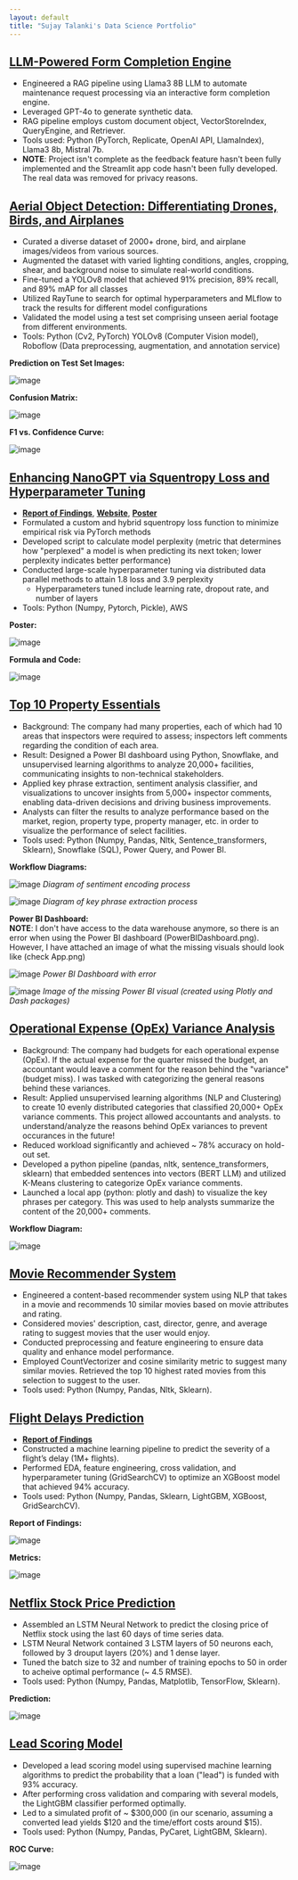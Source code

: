 ```yaml
---
layout: default
title: "Sujay Talanki's Data Science Portfolio"
---
```

## [LLM-Powered Form Completion Engine](https://github.com/SujayTalanki/LLMFormCompletionEngine)
* Engineered a RAG pipeline using Llama3 8B LLM to automate maintenance request processing via an interactive form completion engine.
* Leveraged GPT-4o to generate synthetic data.
* RAG pipeline employs custom document object, VectorStoreIndex, QueryEngine, and Retriever.
* Tools used: Python (PyTorch, Replicate, OpenAI API, LlamaIndex), Llama3 8b, Mistral 7b.
* **NOTE**: Project isn't complete as the feedback feature hasn't been fully implemented and the Streamlit app code hasn't been fully developed. The real data was removed for privacy reasons.

## [Aerial Object Detection: Differentiating Drones, Birds, and Airplanes](https://github.com/SujayTalanki/DroneDetection)
* Curated a diverse dataset of 2000+ drone, bird, and airplane images/videos from various sources.
* Augmented the dataset with varied lighting conditions, angles, cropping, shear, and background noise to simulate real-world conditions.
* Fine-tuned a YOLOv8 model that achieved 91% precision, 89% recall, and 89% mAP for all classes
* Utilized RayTune to search for optimal hyperparameters and MLflow to track the results for different model configurations
* Validated the model using a test set comprising unseen aerial footage from different environments.
* Tools: Python (Cv2, PyTorch) YOLOv8 (Computer Vision model), Roboflow (Data preprocessing, augmentation, and annotation service)

**Prediction on Test Set Images:**  

![image](https://github.com/user-attachments/assets/883f8ce8-2583-402f-a263-d0d88ac85508)

**Confusion Matrix:**  

![image](https://github.com/user-attachments/assets/8ad546a3-e687-4e60-8f44-93a0471f990e)

**F1 vs. Confidence Curve:**  

![image](https://github.com/user-attachments/assets/588f9542-fe14-47bd-8cfc-2a479791c8e0)

## [Enhancing NanoGPT via Squentropy Loss and Hyperparameter Tuning](https://github.com/sujen07/NanoGPT-Loss-Stop-Analysis)
* [**Report of Findings**](https://github.com/sujen07/NanoGPT-Loss-Stop-Analysis/blob/main/DSC180BFinalReport.pdf), [**Website**](https://akshatm1011.github.io/Optimizing-NanoGPT/), [**Poster**](https://github.com/sujen07/NanoGPT-Loss-Stop-Analysis/blob/main/NanoGPTPoster.pdf)
* Formulated a custom and hybrid squentropy loss function to minimize empirical risk via PyTorch methods
* Developed script to calculate model perplexity (metric that determines how "perplexed" a model is when predicting its next token; lower perplexity indicates better performance)
* Conducted large-scale hyperparameter tuning via distributed data parallel methods to attain 1.8 loss and 3.9 perplexity
  - Hyperparameters tuned include learning rate, dropout rate, and number of layers
* Tools: Python (Numpy, Pytorch, Pickle), AWS

**Poster:**  

![image](https://github.com/SujayTalanki/SujayTalanki.github.io/assets/91350869/a9dc6010-040a-4204-90b7-4530035587c5)

**Formula and Code:**  

![image](https://github.com/SujayTalanki/SujayTalanki.github.io/assets/91350869/cc1a3a78-3ff8-49a5-8668-755d9d001545)


## [Top 10 Property Essentials](https://github.com/SujayTalanki/Top10PropertyEssentials)
* Background: The company had many properties, each of which had 10 areas that inspectors were required to assess; inspectors left comments regarding the condition of each area.
* Result: Designed a Power BI dashboard using Python, Snowflake, and unsupervised learning algorithms to analyze 20,000+ facilities, communicating insights to non-technical stakeholders.
* Applied key phrase extraction, sentiment analysis classifier, and visualizations to uncover insights from 5,000+ inspector comments, enabling data-driven decisions and driving business improvements.
* Analysts can filter the results to analyze performance based on the market, region, property type, property manager, etc. in order to visualize the performance
  of select facilities.
* Tools used: Python (Numpy, Pandas, Nltk, Sentence_transformers, Sklearn), Snowflake (SQL), Power Query, and Power BI.
  
**Workflow Diagrams:**  

  ![image](https://github.com/SujayTalanki/SujayTalanki.github.io/assets/91350869/c9d46a86-27ae-4474-a0b0-4ca1707138a0)
  *Diagram of sentiment encoding process*

  ![image](https://github.com/SujayTalanki/SujayTalanki.github.io/assets/91350869/9a808bbb-8cdf-4a30-ba45-ce4f1dbb5b6d)
  *Diagram of key phrase extraction process*  

**Power BI Dashboard:**  
**NOTE**: I don't have access to the data warehouse anymore, so there is an error when using the Power BI dashboard (PowerBIDashboard.png). However, I have 
  attached an image of what the missing visuals should look like (check App.png)  
  
  ![image](https://github.com/SujayTalanki/SujayTalanki.github.io/assets/91350869/bf054830-bb14-4dab-b42e-d37434779875)
  *Power BI Dashboard with error*

  ![image](https://github.com/SujayTalanki/SujayTalanki.github.io/assets/91350869/08406169-9e29-4f00-ac05-82aedf09f7c9)
  *Image of the missing Power BI visual (created using Plotly and Dash packages)*

## [Operational Expense (OpEx) Variance Analysis](https://github.com/SujayTalanki/OperationalExpenseVarianceAnalysis)
* Background: The company had budgets for each operational expense (OpEx). If the actual expense for the quarter missed the budget, an accountant would leave a comment for the reason behind the
  "variance" (budget miss). I was tasked with categorizing the general reasons behind these variances.
* Result: Applied unsupervised learning algorithms (NLP and Clustering) to create 10 evenly distributed categories that classified 20,000+ OpEx variance comments. This project allowed accountants and analysts.
  to understand/analyze the reasons behind OpEx variances to prevent occurances in the future!
* Reduced workload significantly and achieved ~ 78% accuracy on hold-out set.
* Developed a python pipeline (pandas, nltk, sentence_transformers, sklearn) that embedded sentences into vectors (BERT LLM) and utilized K-Means clustering to categorize OpEx variance comments.
* Launched a local app (python: plotly and dash) to visualize the key phrases per category. This was used to help analysts summarize the content of the 20,000+ comments.
  
**Workflow Diagram:**  

  ![image](https://github.com/SujayTalanki/SujayTalanki.github.io/assets/91350869/aca14f93-f34c-47b7-be88-faa24ccc679f)

## [Movie Recommender System](https://github.com/SujayTalanki/MovieRecommendationSystem)
* Engineered a content-based recommender system using NLP that takes in a movie and recommends 10 similar movies based on movie attributes and rating.
* Considered movies' description, cast, director, genre, and average rating to suggest movies that the user would enjoy.
* Conducted preprocessing and feature engineering to ensure data quality and enhance model performance.
* Employed CountVectorizer and cosine similarity metric to suggest many similar movies. Retrieved the top 10 highest rated movies from this selection
  to suggest to the user.
* Tools used: Python (Numpy, Pandas, Nltk, Sklearn).

## [Flight Delays Prediction](https://github.com/SujayTalanki/FlightDelaysPrediction)
* [**Report of Findings**](https://github.com/SujayTalanki/FlightDelaysPrediction/blob/master/report.pdf)
* Constructed a machine learning pipeline to predict the severity of a flight’s delay (1M+ flights).
* Performed EDA, feature engineering, cross validation, and hyperparameter tuning (GridSearchCV) to optimize an XGBoost model that achieved 94% accuracy.
* Tools used: Python (Numpy, Pandas, Sklearn, LightGBM, XGBoost, GridSearchCV).

**Report of Findings:**  

  ![image](https://github.com/SujayTalanki/SujayTalanki.github.io/assets/91350869/064e25c8-dcc5-4e85-ad3d-6e7af827c064)  

**Metrics:**  

  ![image](https://github.com/SujayTalanki/SujayTalanki.github.io/assets/91350869/21ace0ee-94c4-46b6-aa46-f252a691e280)  

## [Netflix Stock Price Prediction](https://github.com/SujayTalanki/Netflix-Stock-Prediction)
* Assembled an LSTM Neural Network to predict the closing price of Netflix stock using the last 60 days of time series data.
* LSTM Neural Network contained 3 LSTM layers of 50 neurons each, followed by 3 drouput layers (20%) and 1 dense layer.
* Tuned the batch size to 32 and number of training epochs to 50 in order to acheive optimal performance (~ 4.5 RMSE).
* Tools used: Python (Numpy, Pandas, Matplotlib, TensorFlow, Sklearn).

**Prediction:**  

  ![image](https://github.com/SujayTalanki/SujayTalanki.github.io/assets/91350869/cf51caeb-3c63-4c3d-a28d-3663401856e4)

## [Lead Scoring Model](https://github.com/SujayTalanki/Lead-Scoring)
* Developed a lead scoring model using supervised machine learning algorithms to predict the probability that a loan ("lead") is funded with 93% accuracy.
* After performing cross validation and comparing with several models, the LightGBM classifier performed optimally.
* Led to a simulated profit of ~ $300,000 (in our scenario, assuming a converted lead yields $120 and the time/effort costs around $15).
* Tools used: Python (Numpy, Pandas, PyCaret, LightGBM, Sklearn).

**ROC Curve:**  

  ![image](https://github.com/SujayTalanki/SujayTalanki.github.io/assets/91350869/b69a5ebe-63f5-4cb1-b12b-9ab41831d09a)

